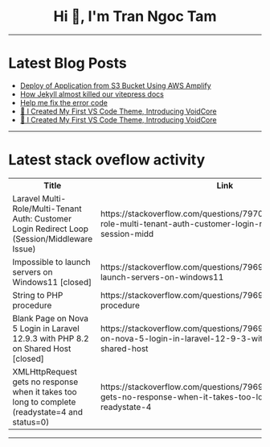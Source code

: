 <h1 align="center">Hi 👋, I'm Tran Ngoc Tam</h1>

---

# Latest Blog Posts 
<!-- BLOG-POST-LIST:START -->
- [Deploy of Application from S3 Bucket Using AWS Amplify](https://dev.to/aws-builders/deploy-of-application-from-s3-bucket-using-aws-amplify-bpf)
- [How Jekyll almost killed our vitepress docs](https://dev.to/raghavyuva/how-jkyll-almost-killed-our-vitepress-docs-3ph8)
- [Help me fix the error code](https://dev.to/huy_nguyn_95e81095b82a7b/help-me-fix-the-error-code-2cp9)
- [🎨 I Created My First VS Code Theme, Introducing VoidCore](https://dev.to/pranav89624/i-created-my-first-vs-code-theme-introducing-voidcore-1koa)
- [🎨 I Created My First VS Code Theme, Introducing VoidCore](https://dev.to/pranav89624/i-created-my-first-vs-code-theme-introducing-voidcore-5fam)
<!-- BLOG-POST-LIST:END -->

---

# Latest stack oveflow activity
<table>
  <tr><th>Title</th><th>Link</th></tr>
  <!-- STACKOVERFLOW:START --><tr><td>Laravel Multi-Role/Multi-Tenant Auth: Customer Login Redirect Loop &lpar;Session/Middleware Issue&rpar;</td><td>https://stackoverflow.com/questions/79700035/laravel-multi-role-multi-tenant-auth-customer-login-redirect-loop-session-midd</td></tr><tr><td>Impossible to launch servers on Windows11 [closed]</td><td>https://stackoverflow.com/questions/79699994/impossible-to-launch-servers-on-windows11</td></tr><tr><td>String to PHP procedure</td><td>https://stackoverflow.com/questions/79699971/string-to-php-procedure</td></tr><tr><td>Blank Page on Nova 5 Login in Laravel 12.9.3 with PHP 8.2 on Shared Host [closed]</td><td>https://stackoverflow.com/questions/79699921/blank-page-on-nova-5-login-in-laravel-12-9-3-with-php-8-2-on-shared-host</td></tr><tr><td>XMLHttpRequest gets no response when it takes too long to complete &lpar;readystate=4 and status=0&rpar;</td><td>https://stackoverflow.com/questions/79699919/xmlhttprequest-gets-no-response-when-it-takes-too-long-to-complete-readystate-4</td></tr><!-- STACKOVERFLOW:END -->
</table>

---


